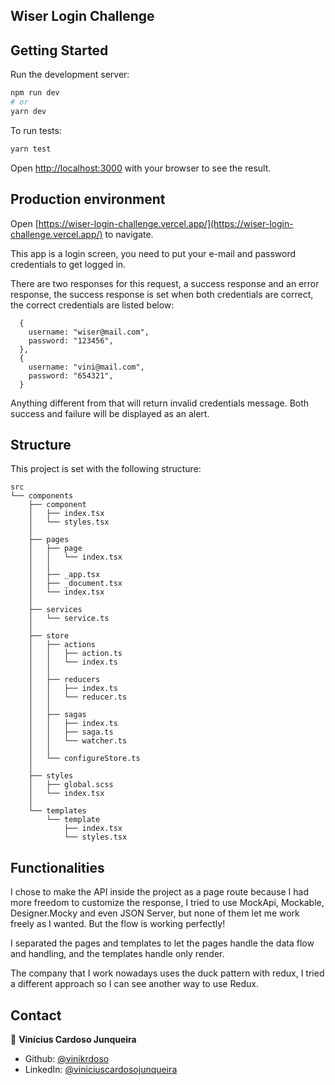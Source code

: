 ## Wiser Login Challenge

## Getting Started

Run the development server:

```bash
npm run dev
# or
yarn dev

```

To run tests:

```bash
yarn test
```

Open [http://localhost:3000](http://localhost:3000) with your browser to see the result.

## Production environment

Open [https://wiser-login-challenge.vercel.app/](https://wiser-login-challenge.vercel.app/) to navigate.

This app is a login screen, you need to put your e-mail and password credentials to get logged in.

There are two responses for this request, a success response and an error response,
the success response is set when both credentials are correct, the correct credentials are listed below:

```
  {
    username: "wiser@mail.com",
    password: "123456",
  },
  {
    username: "vini@mail.com",
    password: "654321",
  }
```

Anything different from that will return invalid credentials message. Both success and failure will be displayed as an alert.

## Structure

This project is set with the following structure:

```
src
└── components
    ├── component
    │   ├── index.tsx
    │   └── styles.tsx
    │
    ├── pages
    │   ├── page
    │   │   └── index.tsx
    │   │
    │   ├── _app.tsx
    │   ├── _document.tsx
    │   └── index.tsx
    │
    ├── services
    │   └── service.ts
    │
    ├── store
    │   ├── actions
    │   │   ├── action.ts
    │   │   └── index.ts
    │   │
    │   ├── reducers
    │   │   ├── index.ts
    │   │   └── reducer.ts
    │   │
    │   ├── sagas
    │   │   ├── index.ts
    │   │   ├── saga.ts
    │   │   └── watcher.ts
    │   │
    │   └── configureStore.ts
    │
    ├── styles
    │   ├── global.scss
    │   └── index.tsx
    │
    └── templates
        └── template
            ├── index.tsx
            └── styles.tsx
```

## Functionalities

I chose to make the API inside the project as a page route because I had more freedom
to customize the response, I tried to use MockApi, Mockable, Designer.Mocky and even JSON Server,
but none of them let me work freely as I wanted. But the flow is working perfectly!

I separated the pages and templates to let the pages handle the data flow and handling,
and the templates handle only render.

The company that I work nowadays uses the duck pattern with redux, I tried a different
approach so I can see another way to use Redux.

## Contact

👤 **Vinícius Cardoso Junqueira**

- Github: [@vinikrdoso](https://github.com/vinikrdoso)
- LinkedIn: [@viniciuscardosojunqueira](https://www.linkedin.com/in/viniciuscardosojunqueira/)
